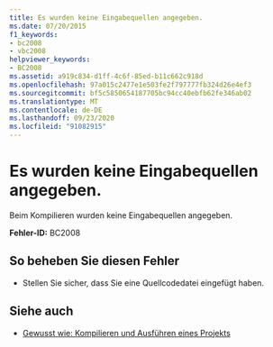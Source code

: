 ```yaml
---
title: Es wurden keine Eingabequellen angegeben.
ms.date: 07/20/2015
f1_keywords:
- bc2008
- vbc2008
helpviewer_keywords:
- BC2008
ms.assetid: a919c834-d1ff-4c6f-85ed-b11c662c918d
ms.openlocfilehash: 97a015c2477e1e503fe2f797777fb324d26e4ef3
ms.sourcegitcommit: bf5c5850654187705bc94cc40ebfb62fe346ab02
ms.translationtype: MT
ms.contentlocale: de-DE
ms.lasthandoff: 09/23/2020
ms.locfileid: "91082915"
---
```

# <a name="no-input-sources-specified"></a>Es wurden keine Eingabequellen angegeben.

Beim Kompilieren wurden keine Eingabequellen angegeben.  
  
 **Fehler-ID:** BC2008  
  
## <a name="to-correct-this-error"></a>So beheben Sie diesen Fehler  
  
- Stellen Sie sicher, dass Sie eine Quellcodedatei eingefügt haben.  
  
## <a name="see-also"></a>Siehe auch

- [Gewusst wie: Kompilieren und Ausführen eines Projekts](/visualstudio/ide/compiling-and-building-in-visual-studio)
